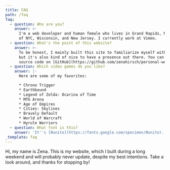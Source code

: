 ```yaml
---
title: FAQ
path: /faq
faq:
  - question: Who are you?
    answer: >-
      I'm a web developer and human female who lives in Grand Rapids, MI by way
      of NYC, Wisconsin, and New Jersey. I currently work at Vimeo.
  - question: What's the point of this website?
    answer: >-
      To be honest, I mainly built this site to familiarize myself with Gatsby,
      but it's also kind of nice to have a presence out there. You can find the
      source code on [GitHub](https://github.com/zenahirsch/personal-website).
  - question: Which video games do you like?
    answer: |-
      Here are some of my favorites:

      * Chrono Trigger
      * Earthbound
      * Legend of Zelda: Ocarina of Time
      * MTG Arena
      * Age of Empires
      * Cities: Skylines
      * Bravely Default
      * World of Warcraft
      * Hyrule Warriors
  - question: What font is this?
    answer: 'It''s [Nunito](https://fonts.google.com/specimen/Nunito).'
_template: faq
---
```





Hi, my name is Zena. This is my website, which I built during a long weekend and will probably never update, despite my best intentions. Take a look around, and thanks for stopping by!

